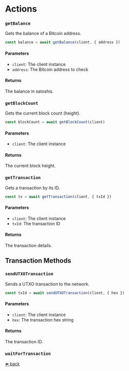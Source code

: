 
# Actions

### `getBalance`

Gets the balance of a Bitcoin address.

```typescript
const balance = await getBalance(client, { address })
```

#### Parameters

- `client`: The client instance
- `address`: The Bitcoin address to check

#### Returns

The balance in satoshis.

### `getBlockCount`

Gets the current block count (height).

```typescript
const blockCount = await getBlockCount(client)
```

#### Parameters

- `client`: The client instance

#### Returns

The current block height.

### `getTransaction`

Gets a transaction by its ID.

```typescript
const tx = await getTransaction(client, { txId })
```

#### Parameters

- `client`: The client instance
- `txId`: The transaction ID

#### Returns

The transaction details.

## Transaction Methods

### `sendUTXOTransaction`

Sends a UTXO transaction to the network.

```typescript
const txId = await sendUTXOTransaction(client, { hex })
```

#### Parameters

- `client`: The client instance
- `hex`: The transaction hex string

#### Returns

The transaction ID.

### `waitForTransaction`

[⬅️ back](./index.md)
